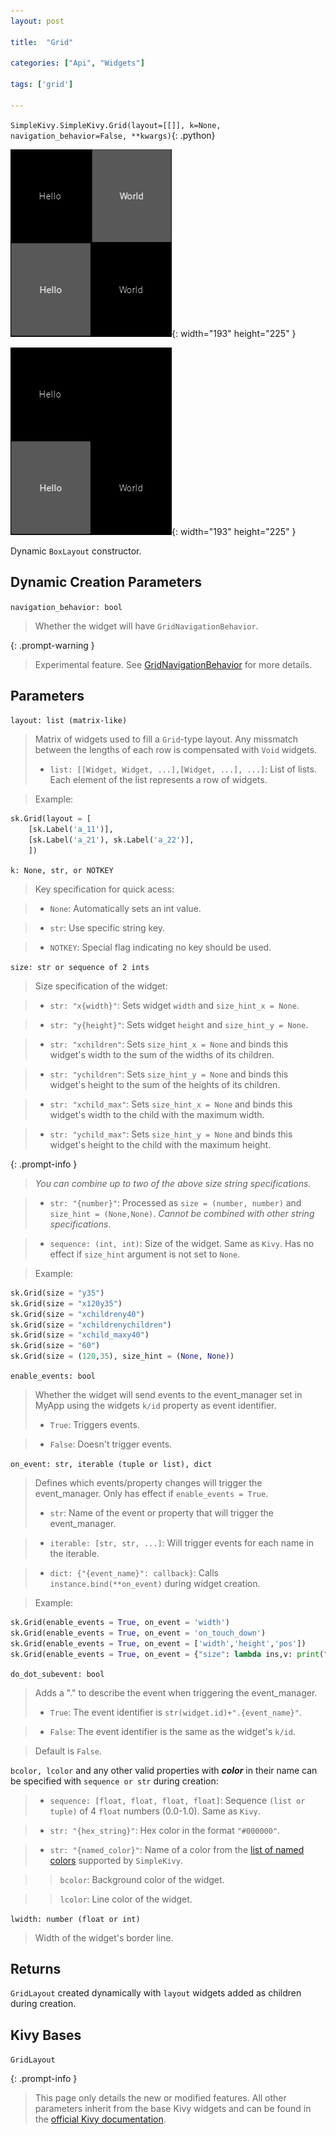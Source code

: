 ```yaml
---
layout: post

title:  "Grid"

categories: ["Api", "Widgets"]

tags: ['grid']

---
```

`SimpleKivy.SimpleKivy.Grid(layout=[[]], k=None, navigation_behavior=False, **kwargs)`{: .python}


![Grid.png](assets/img/docs/Grid.png){: width="193" height="225" }

![Grid.2.png](assets/img/docs/Grid.2.png){: width="193" height="225" }


Dynamic `BoxLayout` constructor.

## Dynamic Creation Parameters


`navigation_behavior: bool`

> Whether the widget will have `GridNavigationBehavior`.

{: .prompt-warning }

> Experimental feature. See [GridNavigationBehavior](/posts/gridnavigationbehavior) for more details.


## Parameters


`layout: list (matrix-like)`

> Matrix of widgets used to fill a `Grid`-type layout. Any missmatch between the lengths of each row is compensated with `Void` widgets.
> - `list: [[Widget, Widget, ...],[Widget, ...], ...]`: List of lists. Each element of the list represents a row of widgets.


> Example:

```py
sk.Grid(layout = [
    [sk.Label('a_11')],
    [sk.Label('a_21'), sk.Label('a_22')],
    ])
```



`k: None, str, or NOTKEY`

> Key specification for quick acess:

> - `None`: Automatically sets an int value.

> - `str`: Use specific string key.

> - `NOTKEY`: Special flag indicating no key should be used.


`size: str or sequence of 2 ints`

> Size specification of the widget:


> - `str: "x{width}"`: Sets widget `width` and `size_hint_x = None`.

> - `str: "y{height}"`: Sets widget `height` and `size_hint_y = None`.

> - `str: "xchildren"`: Sets `size_hint_x = None` and binds this widget's width to the sum of the widths of its children.

> - `str: "ychildren"`: Sets `size_hint_y = None` and binds this widget's height to the sum of the heights of its children.

> - `str: "xchild_max"`: Sets `size_hint_x = None` and binds this widget's width to the child with the maximum width.

> - `str: "ychild_max"`: Sets `size_hint_y = None` and binds this widget's height to the child with the maximum height.


{: .prompt-info }

> *You can combine up to two of the above size string specifications.*

> - `str: "{number}"`: Processed as `size = (number, number)` and `size_hint = (None,None)`. *Cannot be combined with other string specifications*.


> - `sequence: (int, int)`: Size of the widget. Same as `Kivy`. Has no effect if `size_hint` argument is not set to `None`.


> Example:

```py
sk.Grid(size = "y35")
sk.Grid(size = "x120y35")
sk.Grid(size = "xchildreny40")
sk.Grid(size = "xchildrenychildren")
sk.Grid(size = "xchild_maxy40")
sk.Grid(size = "60")
sk.Grid(size = (120,35), size_hint = (None, None))
```

`enable_events: bool`

> Whether the widget will send events to the event_manager set in MyApp using the widgets `k/id` property as event identifier.
> - `True`: Triggers events.

> - `False`: Doesn't trigger events.


`on_event: str, iterable (tuple or list), dict`

> Defines which events/property changes will trigger the event_manager. Only has effect if `enable_events = True`.
> - `str`: Name of the event or property that will trigger the event_manager.

> - `iterable: [str, str, ...]`: Will trigger events for each name in the iterable.

> - `dict: {"{event_name}": callback}`: Calls `instance.bind(**on_event)` during widget creation.


> Example:

```py
sk.Grid(enable_events = True, on_event = 'width')
sk.Grid(enable_events = True, on_event = 'on_touch_down')
sk.Grid(enable_events = True, on_event = ['width','height','pos'])
sk.Grid(enable_events = True, on_event = {"size": lambda ins,v: print("size =",v)})

```

`do_dot_subevent: bool`

> Adds a "." to describe the event when triggering the event_manager.
> - `True`: The event identifier is `str(widget.id)+".{event_name}"`.

> - `False`: The event identifier is the same as the widget's `k/id`.

> Default is `False`.



`bcolor, lcolor` and any other valid properties with ***color*** in their name can be specified with `sequence or str` during creation:

> - `sequence: [float, float, float, float]`: Sequence `(list or tuple)` of 4 `float` numbers (0.0-1.0). Same as `Kivy`.

> - `str: "{hex_string}"`: Hex color in the format `"#000000"`.

> - `str: "{named_color}"`: Name of a color from the [list of named colors](/posts/named_colors) supported by `SimpleKivy`.


>> `bcolor`: Background color of the widget.


>> `lcolor`: Line color of the widget.


`lwidth: number (float or int)`

> Width of the widget's border line.


## Returns

`GridLayout` created dynamically with `layout` widgets added as children during creation.

## Kivy Bases

`GridLayout`


{: .prompt-info }

> This page only details the new or modified features. All other parameters inherit from the base Kivy widgets and can be found in the [official Kivy documentation](https://kivy.org/doc/stable).

